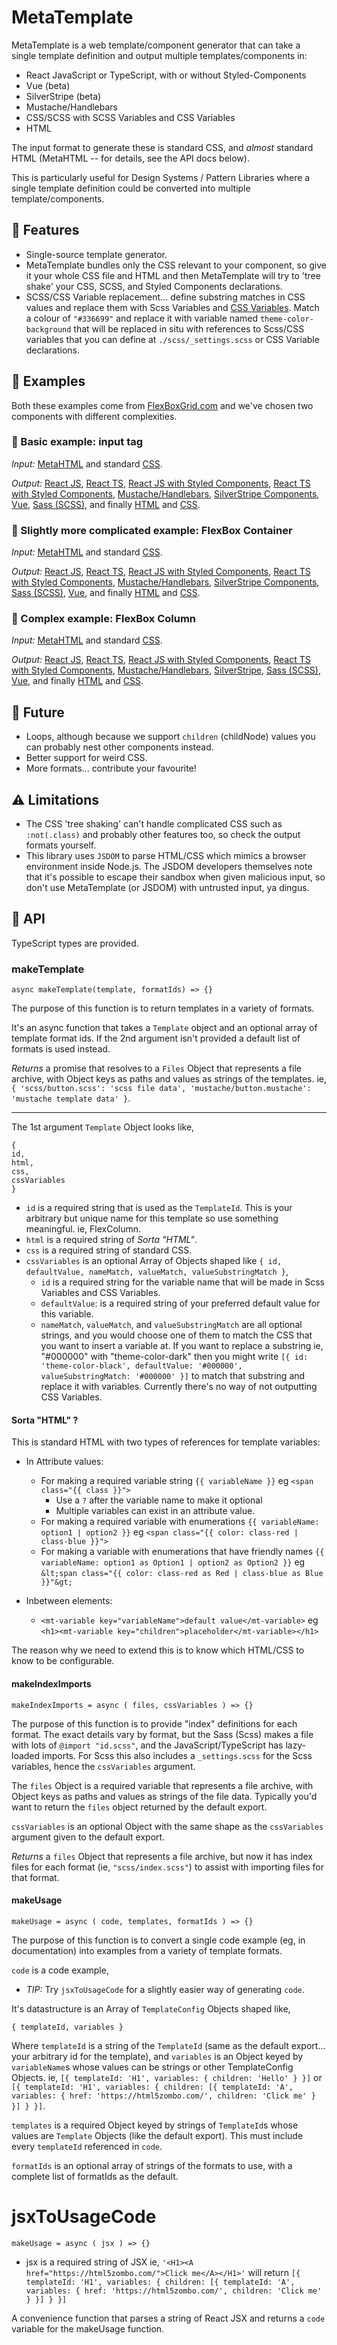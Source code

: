 <img src="peacock.png" alt="">

# MetaTemplate

MetaTemplate is a web template/component generator that can take a single template definition and output multiple templates/components in:

- React JavaScript or TypeScript, with or without Styled-Components
- Vue (beta)
- SilverStripe (beta)
- Mustache/Handlebars
- CSS/SCSS with SCSS Variables and CSS Variables
- HTML

The input format to generate these is standard CSS, and _almost_ standard HTML (MetaHTML -- for details, see the API docs below).

This is particularly useful for Design Systems / Pattern Libraries where a single template definition could be converted into multiple template/components.

## :gift: Features

- Single-source template generator.
- MetaTemplate bundles only the CSS relevant to your component, so give it your whole CSS file and HTML and then MetaTemplate will try to 'tree shake' your CSS, SCSS, and Styled Components declarations.
- SCSS/CSS Variable replacement... define substring matches in CSS values and replace them with Scss Variables and [CSS Variables](https://developer.mozilla.org/en-US/docs/Web/CSS/var). Match a colour of `"#336699"` and replace it with variable named `theme-color-background` that will be replaced in situ with references to Scss/CSS variables that you can define at `./scss/_settings.scss` or CSS Variable declarations.

## :palm_tree: Examples

Both these examples come from [FlexBoxGrid.com](http://flexboxgrid.com/) and we've chosen two components with different complexities.

### 🌰 Basic example: input tag

_Input:_ [MetaHTML](./examples/input/input.html) and standard [CSS](./examples/input/input.css).

_Output:_ [React JS](./examples/input/react-js/input.js), [React TS](./examples/input/react-ts/input.tsx), [React JS with Styled Components](./examples/input/react-js-styled-components/input.js), [React TS with Styled Components](./examples/input/react-ts-styled-components/input.tsx), [Mustache/Handlebars](./examples/input/mustache/input.mustache), [SilverStripe Components](./examples/input/silverstripe/input.ss), [Vue](./examples/input/vue-js/input.vue), [Sass (SCSS)](./examples/input/scss/input.scss), and finally [HTML](./examples/input/html/input.html) and [CSS](./examples/input/css/input.css).

### :seedling: Slightly more complicated example: FlexBox Container

_Input:_ [MetaHTML](./examples/container/input.html) and standard [CSS](./examples/container/input.css).

_Output:_ [React JS](./examples/container/react-js/FlexContainer.js), [React TS](./examples/container/react-ts/FlexContainer.tsx), [React JS with Styled Components](./examples/container/react-js-styled-components/FlexContainer.js), [React TS with Styled Components](./examples/container/react-ts-styled-components/FlexContainer.tsx), [Mustache/Handlebars](./examples/container/mustache/FlexContainer.mustache), [SilverStripe Components](./examples/container/silverstripe/FlexContainer.ss), [Sass (SCSS)](./examples/container/scss/FlexContainer.scss), [Vue](./examples/container/vue-js/FlexContainer.vue), and finally [HTML](./examples/container/html/FlexContainer.html) and [CSS](./examples/container/css/FlexContainer.css).

### :deciduous_tree: Complex example: FlexBox Column

_Input:_ [MetaHTML](./examples/column/input.html) and standard [CSS](./examples/column/input.css).

_Output:_ [React JS](./examples/column/react-js/FlexColumn.js), [React TS](./examples/column/react-ts/FlexColumn.tsx), [React JS with Styled Components](./examples/column/react-js-styled-components/FlexColumn.js), [React TS with Styled Components](./examples/column/react-ts-styled-components/FlexColumn.tsx), [Mustache/Handlebars](./examples/column/mustache/FlexColumn.mustache), [SilverStripe](./examples/column/silverstripe/FlexColumn.ss), [Sass (SCSS)](./examples/column/scss/FlexColumn.scss), [Vue](./examples/column/vue-js/FlexColumn.vue), and finally [HTML](./examples/column/html/FlexColumn.html) and [CSS](./examples/column/css/FlexColumn.css).

## :crystal_ball: Future

- Loops, although because we support `children` (childNode) values you can probably nest other components instead.
- Better support for weird CSS.
- More formats... contribute your favourite!

## :warning: Limitations

- The CSS 'tree shaking' can't handle complicated CSS such as `:not(.class)` and probably other features too, so check the output formats yourself.
- This library uses `JSDOM` to parse HTML/CSS which mimics a browser environment inside Node.js. The JSDOM developers themselves note that it's possible to escape their sandbox when given malicious input, so don't use MetaTemplate (or JSDOM) with untrusted input, ya dingus.

## :satellite: API

TypeScript types are provided.

### makeTemplate

    async makeTemplate(template, formatIds) => {}

The purpose of this function is to return templates in a variety of formats.

It's an async function that takes a `Template` object and an optional array of template format ids. If the 2nd argument isn't provided a default list of formats is used instead.

_Returns_ a promise that resolves to a `Files` Object that represents a file archive, with Object keys as paths and values as strings of the templates. ie, `{ 'scss/button.scss': 'scss file data', 'mustache/button.mustache': 'mustache template data' }`.

---

The 1st argument `Template` Object looks like,

    {
    id,
    html,
    css,
    cssVariables
    }

- `id` is a required string that is used as the `TemplateId`. This is your arbitrary but unique name for this template so use something meaningful. ie, FlexColumn.
- `html` is a required string of _Sorta "HTML"_.
- `css` is a required string of standard CSS.
- `cssVariables` is an optional Array of Objects shaped like `{ id, defaultValue, nameMatch, valueMatch, valueSubstringMatch }`,
  - `id` is a required string for the variable name that will be made in Scss Variables and CSS Variables.
  - `defaultValue`: is a required string of your preferred default value for this variable.
  - `nameMatch`, `valueMatch`, and `valueSubstringMatch` are all optional strings, and you would choose one of them to match the CSS that you want to insert a variable at. If you want to replace a substring ie, "#000000" with "theme-color-dark" then you might write `[{ id: 'theme-color-black', defaultValue: '#000000', valueSubstringMatch: '#000000' }]` to match that substring and replace it with variables. Currently there's no way of not outputting CSS Variables.

#### Sorta "HTML" ?

This is standard HTML with two types of references for template variables:

- In Attribute values:

  - For making a required variable string `{{ variableName }}` eg `<span class="{{ class }}">`
    - Use a `?` after the variable name to make it optional
    - Multiple variables can exist in an attribute value.
  - For making a required variable with enumerations `{{ variableName: option1 | option2 }}` eg `<span class="{{ color: class-red | class-blue }}">`
  - For making a variable with enumerations that have friendly names `{{ variableName: option1 as Option1 | option2 as Option2 }}` eg `&lt;span class="{{ color: class-red as Red | class-blue as Blue }}"&gt;`

- Inbetween elements:

  - `<mt-variable key="variableName">default value</mt-variable>` eg `<h1><mt-variable key="children">placeholder</mt-variable></h1>`

The reason why we need to extend this is to know which HTML/CSS to know to be configurable.

#### makeIndexImports

    makeIndexImports = async ( files, cssVariables ) => {}

The purpose of this function is to provide "index" definitions for each format. The exact details vary by format, but the Sass (Scss) makes a file with lots of `@import "id.scss"`, and the JavaScript/TypeScript has lazy-loaded imports. For Scss this also includes a `_settings.scss` for the Scss variables, hence the `cssVariables` argument.

The `files` Object is a required variable that represents a file archive, with Object keys as paths and values as strings of the file data. Typically you'd want to return the `files` object returned by the default export.

`cssVariables` is an optional Object with the same shape as the `cssVariables` argument given to the default export.

_Returns_ a `files` Object that represents a file archive, but now it has index files for each format (ie, `"scss/index.scss"`) to assist with importing files for that format.

#### makeUsage

    makeUsage = async ( code, templates, formatIds ) => {}

The purpose of this function is to convert a single code example (eg, in documentation) into examples from a variety of template formats.

`code` is a code example,

- _TIP:_ Try `jsxToUsageCode` for a slightly easier way of generating `code`.

It's datastructure is an Array of `TemplateConfig` Objects shaped like,

    { templateId, variables }

Where `templateId` is a string of the `TemplateId` (same as the default export... your arbitrary id for the template), and `variables` is an Object keyed by `variableName`s whose values can be strings or other TemplateConfig Objects. ie, `[{ templateId: 'H1', variables: { children: 'Hello' } }]` or `[{ templateId: 'H1', variables: { children: [{ templateId: 'A', variables: { href: 'https://html5zombo.com/', children: 'Click me' } }] } }]`.

`templates` is a required Object keyed by strings of `TemplateId`s whose values are `Template` Objects (like the default export). This must include every `templateId` referenced in `code`.

`formatIds` is an optional array of strings of the formats to use, with a complete list of formatIds as the default.

# jsxToUsageCode

    makeUsage = async ( jsx ) => {}

- jsx is a required string of JSX ie, `'<H1><A href="https://html5zombo.com/">Click me</A></H1>'` will return `[{ templateId: 'H1', variables: { children: [{ templateId: 'A', variables: { href: 'https://html5zombo.com/', children: 'Click me' } }] } }]`

A convenience function that parses a string of React JSX and returns a `code` variable for the makeUsage function.
